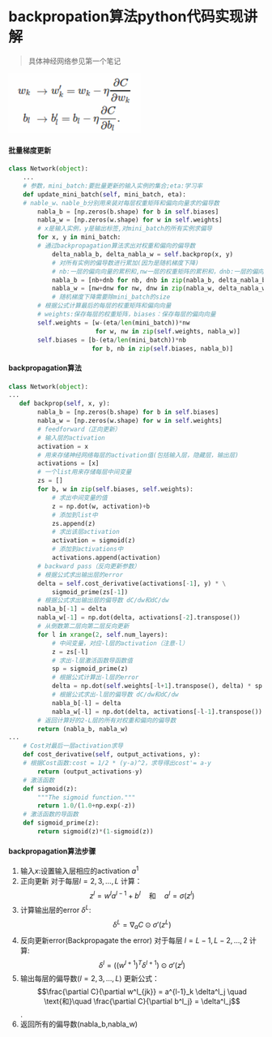 # backpropation算法python代码实现讲解

> 具体神经网络参见第一个笔记

![](2018-05-13-12-50-58.png)

#### 批量梯度更新
```python
class Network(object):
    ...
    # 参数，mini_batch:要批量更新的输入实例的集合;eta:学习率
    def update_mini_batch(self, mini_batch, eta):
    # nable_w、nable_b分别用来装对每层权重矩阵和偏向向量求的偏导数
        nabla_b = [np.zeros(b.shape) for b in self.biases]
        nabla_w = [np.zeros(w.shape) for w in self.weights]
        # x是输入实例，y是输出标签,对mini_batch的所有实例求偏导
        for x, y in mini_batch:
        # 通过backpropagation算法求出对权重和偏向的偏导数
            delta_nabla_b, delta_nabla_w = self.backprop(x, y)
            # 对所有实例的偏导数进行累加(因为是随机梯度下降)
            # nb:一层的偏向向量的累积和,nw一层的权重矩阵的累积和，dnb:一层的偏向向量的偏导数，dnw,一层的矩阵矩阵的偏导数
            nabla_b = [nb+dnb for nb, dnb in zip(nabla_b, delta_nabla_b)]
            nabla_w = [nw+dnw for nw, dnw in zip(nabla_w, delta_nabla_w)]
            # 随机梯度下降需要除mini_batch的size
        # 根据公式计算最后的每层的权重矩阵和偏向向量
        # weights:保存每层的权重矩阵，biases：保存每层的偏向向量
        self.weights = [w-(eta/len(mini_batch))*nw 
                        for w, nw in zip(self.weights, nabla_w)]
        self.biases = [b-(eta/len(mini_batch))*nb 
                       for b, nb in zip(self.biases, nabla_b)]

```

#### backpropagation算法
```python
class Network(object):
...
   def backprop(self, x, y):
        nabla_b = [np.zeros(b.shape) for b in self.biases]
        nabla_w = [np.zeros(w.shape) for w in self.weights]
        # feedforward（正向更新）
        # 输入层的activation
        activation = x
        # 用来存储神经网络每层的activation值(包括输入层，隐藏层，输出层)
        activations = [x] 
        # 一个list用来存储每层中间变量
        zs = []
        for b, w in zip(self.biases, self.weights):
            # 求出中间变量的值
            z = np.dot(w, activation)+b
            # 添加到list中
            zs.append(z)
            # 求出该层activation
            activation = sigmoid(z)
            # 添加到activations中
            activations.append(activation)
        # backward pass（反向更新参数）
        # 根据公式求出输出层的error
        delta = self.cost_derivative(activations[-1], y) * \
            sigmoid_prime(zs[-1])
        # 根据公式求出输出层的偏导数 dC/dw和dC/dw
        nabla_b[-1] = delta
        nabla_w[-1] = np.dot(delta, activations[-2].transpose())
        # 从倒数第二层向第二层反向更新
        for l in xrange(2, self.num_layers):
            # 中间变量，对应-l层的activation（注意-l）
            z = zs[-l]
            # 求出-l层激活函数导函数值
            sp = sigmoid_prime(z)
            # 根据公式计算出-l层的error
            delta = np.dot(self.weights[-l+1].transpose(), delta) * sp
            # 根据公式求出-l层的偏导数 dC/dw和dC/dw
            nabla_b[-l] = delta
            nabla_w[-l] = np.dot(delta, activations[-l-1].transpose())
        # 返回计算好的2-L层的所有对权重和偏向的偏导数
        return (nabla_b, nabla_w)
...
    # Cost对最后一层activation求导
    def cost_derivative(self, output_activations, y):
    # 根据Cost函数:cost = 1/2 * (y-a)^2，求导得出cost'= a-y
        return (output_activations-y) 
    # 激活函数
    def sigmoid(z):
        """The sigmoid function."""
        return 1.0/(1.0+np.exp(-z))
    # 激活函数的导函数
    def sigmoid_prime(z):
        return sigmoid(z)*(1-sigmoid(z))
```

#### backpropagation算法步骤
1. 输入$x$:设置输入层相应的activation $a^{1}$ 
2. 正向更新
    对于每层$l = 2, 3, \ldots, L$ 计算： 
    $$z^{l} = w^l a^{l-1}+b^l \quad \text{和}\quad  a^{l} = \sigma(z^{l})$$
3. 计算输出层的error $\delta^L$: 
    $$\delta^{L}= \nabla_a C \odot \sigma'(z^L)$$
4. 反向更新error(Backpropagate the error)
    对于每层 $l = L-1, L-2,\ldots,2$ 计算:
 $$\delta^{l} = ((w^{l+1})^T \delta^{l+1}) \odot
  \sigma'(z^{l})$$
5. 输出每层的偏导数($l = 2, 3,\ldots,L$)
更新公式：
  $$\frac{\partial C}{\partial w^l_{jk}} = a^{l-1}_k \delta^l_j \quad \text{和}\quad \frac{\partial C}{\partial b^l_j} = \delta^l_j$$.
6. 返回所有的偏导数(nabla_b,nabla_w)
